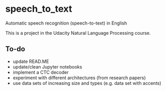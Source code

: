 # speech_to_text
Automatic speech recognition (speech-to-text) in English

This is a project in the Udacity Natural Language Processing course.

## To-do
- update READ.ME
- update/clean Jupyter notebooks
- implement a CTC decoder
- experiment with different architectures (from research papers)
- use data sets of increasing size and types (e.g. data set with accents)
